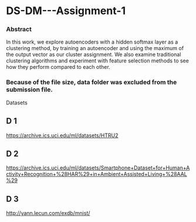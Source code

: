 # DS-DM---Assignment-1

### Abstract

In this work, we explore autoencoders with a hidden softmax layer as a clustering method, by training an autoencoder and using the maximum of the output vector as our cluster assignment. 
We also examine traditional clustering algorithms and experiment with feature selection methods to see how they perform compared to each other. 


### Because of the file size, data folder was excluded from the submission file.

Datasets

## D 1
https://archive.ics.uci.edu/ml/datasets/HTRU2
## D 2
https://archive.ics.uci.edu/ml/datasets/Smartphone+Dataset+for+Human+Activity+Recognition+%28HAR%29+in+Ambient+Assisted+Living+%28AAL%29
## D 3
http://yann.lecun.com/exdb/mnist/
